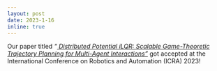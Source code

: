 ```yaml
---
layout: post
date: 2023-1-16
inline: true
---
```



Our paper titled _“<a href="https://arxiv.org/pdf/2303.04842.pdf"> Distributed Potential iLQR: Scalable Game-Theoretic Trajectory Planning for Multi-Agent Interactions”</a>_ got accepted at the International Conference on Robotics and Automation (ICRA) 2023!


